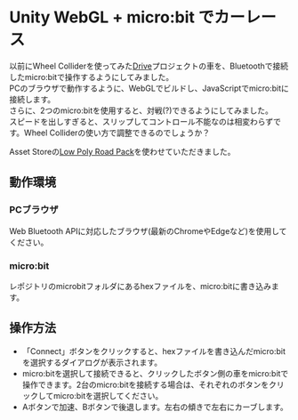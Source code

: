 # Unity WebGL + micro:bit でカーレース
以前にWheel Colliderを使ってみた[Drive](https://github.com/coderdojo-todakoen/Drive)プロジェクトの車を、Bluetoothで接続したmicro:bitで操作するようにしてみました。  
PCのブラウザで動作するように、WebGLでビルドし、JavaScriptでmicro:bitに接続します。  
さらに、2つのmicro:bitを使用すると、対戦(?)できるようにしてみました。  
スピードを出しすぎると、スリップしてコントロール不能なのは相変わらずです。Wheel Colliderの使い方で調整できるのでしょうか？  
  
Asset Storeの[Low Poly Road Pack](https://assetstore.unity.com/packages/3d/environments/roadways/low-poly-road-pack-67288)を使わせていただきました。
## 動作環境
### PCブラウザ
Web Bluetooth APIに対応したブラウザ(最新のChromeやEdgeなど)を使用してください。
### micro:bit
レポジトリのmicrobitフォルダにあるhexファイルを、micro:bitに書き込みます。
## 操作方法
- 「Connect」ボタンをクリックすると、hexファイルを書き込んだmicro:bitを選択するダイアログが表示されます。
- micro:bitを選択して接続できると、クリックしたボタン側の車をmicro:bitで操作できます。2台のmicro:bitを接続する場合は、それぞれのボタンをクリックしてmicro:bitを選択してください。
- Aボタンで加速、Bボタンで後退します。左右の傾きで左右にカーブします。
